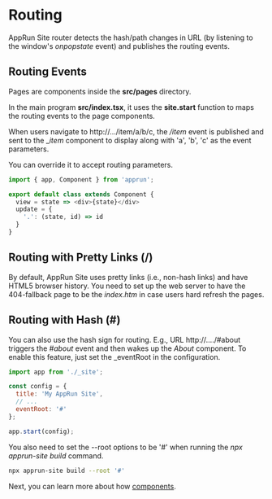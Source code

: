 # Routing

AppRun Site router detects the hash/path changes in URL (by listening to the window's _onpopstate_ event) and publishes the routing events.



## Routing Events

Pages are components inside the **src/pages** directory.

In the main program **src/index.tsx**, it uses the **site.start** function to maps the routing events to the page components.

When users navigate to http://.../item/a/b/c, the _/item_ event is published and sent to the __item_ component to display along with 'a', 'b', 'c' as the event parameters.

You can override it to accept routing parameters.

```javascript
import { app, Component } from 'apprun';

export default class extends Component {
  view = state => <div>{state}</div>
  update = {
    '.': (state, id) => id
  }
}
```

## Routing with Pretty Links (/)

By default, AppRun Site uses pretty links (i.e., non-hash links) and have HTML5 browser history. You need to set up the web server to have the 404-fallback page to be the _index.htm_ in case users hard refresh the pages.

## Routing with Hash (#)

You can also use the hash sign for routing. E.g.,  URL http://..../#about triggers the _#about_ event and then wakes up the _About_ component. To enable this feature, just set the _eventRoot in the configuration.

```javascript
import app from './_site';

const config = {
  title: 'My AppRun Site',
  // ...
  eventRoot: '#'
};

app.start(config);
```

You also need to set the --root options to be '#' when running the _npx apprun-site build_ command.

```sh
npx apprun-site build --root '#'
```

 Next, you can learn more about how [components](#components).